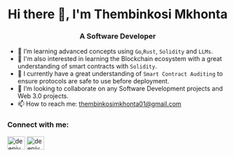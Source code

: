 <h1 align="center">Hi there 👋, I'm Thembinkosi Mkhonta</h1>
<h3 align="center">A Software Developer</h3>

- 🌱 I’m learning advanced concepts using `Go`,`Rust`, `Solidity` and `LLMs`.
- 🌱 I'm also interested in learning the Blockchain ecosystem with a great understanding of smart contracts with `Solidity`.
- 🌱 I currently have a great understanding of `Smart Contract Auditing` to ensure protocols are safe to use before deployment.
- 👯 I’m looking to collaborate on any Software Development projects and Web 3.0 projects.
- 📫 How to reach me: thembinkosimkhonta01@gmail.com

<h3 align="left">Connect with me:</h3>
<p align="left">
<a href="https://x.com/thembinkosi_rs" target="blank"><img align="center" src="https://raw.githubusercontent.com/rahuldkjain/github-profile-readme-generator/master/src/images/icons/Social/twitter.svg" alt="deepjyo79836591" height="30" width="40" /></a>
<a href="https://www.linkedin.com/in/thembinkosi-mkhonta-b19812213/" target="blank"><img align="center" src="https://raw.githubusercontent.com/rahuldkjain/github-profile-readme-generator/master/src/images/icons/Social/linked-in-alt.svg" alt="deepjyoti-sarmah-539b96202" height="30" width="40" /></a>
</p>